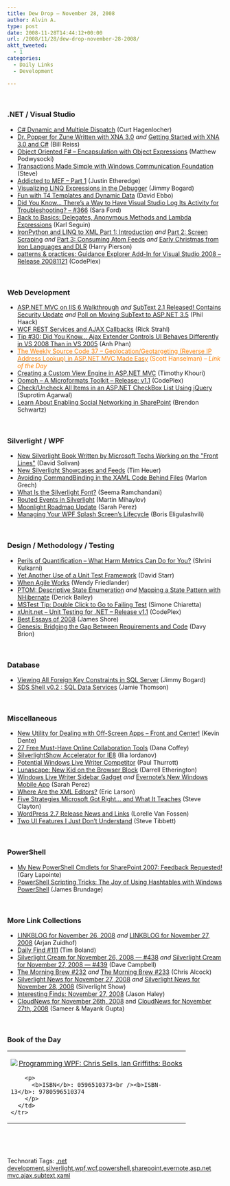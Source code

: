 ```yaml
---
title: Dew Drop – November 28, 2008
author: Alvin A.
type: post
date: 2008-11-28T14:44:12+00:00
url: /2008/11/28/dew-drop-november-28-2008/
aktt_tweeted:
  - 1
categories:
  - Daily Links
  - Development

---
```

&#160;

### .NET / Visual Studio

  * <a target="_blank" href="http://blogs.msdn.com/curth/archive/2008/11/15/c-dynamic-and-multiple-dispatch.aspx">C# Dynamic and Multiple Dispatch</a> (Curt Hagenlocher)
  * <a target="_blank" href="http://www.bluerosegames.com/xna101/post/Dr-Popper-for-Zune-written-with-XNA-30.aspx">Dr. Popper for Zune Written with XNA 3.0</a>&#160;_and_&#160;<a target="_blank" href="http://www.bluerosegames.com/xna101/post/Getting-Started-with-XNA-30-and-C.aspx">Getting Started with XNA 3.0 and C#</a> (Bill Reiss)
  * <a target="_blank" href="http://weblogs.asp.net/podwysocki/archive/2008/11/26/object-oriented-f-encapsulation-with-object-expressions.aspx">Object Oriented F# &#8211; Encapsulation with Object Expressions</a> (Matthew Podwysocki)
  * <a target="_blank" href="http://rdaarchitecture.blogspot.com/2008/11/transactions-made-simple-with-windows.html">Transactions Made Simple with Windows Communication Foundation</a> (Steve)
  * <a target="_blank" href="http://www.codethinked.com/post/2008/11/26/Addicted-To-MEF-Part-1.aspx">Addicted to MEF &#8211; Part 1</a> (Justin Etheredge)
  * <a target="_blank" href="http://www.lostechies.com/blogs/jimmy_bogard/archive/2008/11/26/visualizing-linq-expressions-in-the-debugger.aspx">Visualizing LINQ Expressions in the Debugger</a> (Jimmy Bogard)
  * <a target="_blank" href="http://blogs.msdn.com/davidebb/archive/2008/11/26/fun-with-t4-templates-and-dynamic-data.aspx">Fun with T4 Templates and Dynamic Data</a> (David Ebbo)
  * <a target="_blank" href="http://blogs.msdn.com/saraford/archive/2008/11/27/did-you-know-there-s-a-way-to-have-visual-studio-log-its-activity-for-troubleshooting-366.aspx">Did You Know&#8230; There&#8217;s a Way to Have Visual Studio Log Its Activity for Troubleshooting? &#8211; #366</a> (Sara Ford)
  * <a target="_blank" href="http://codebetter.com/blogs/karlseguin/archive/2008/11/27/back-to-basics-delegates-anonymous-methods-and-lambda-expressions.aspx">Back to Basics: Delegates, Anonymous Methods and Lambda Expressions</a> (Karl Seguin)
  * <a target="_blank" href="http://devhawk.net/2008/11/27/IronPython+And+Linq+To+XML+Part+1+Introduction.aspx">IronPython and LINQ to XML Part 1: Introduction</a>&#160;_and_&#160;<a target="_blank" href="http://devhawk.net/2008/11/27/IronPython+And+Linq+To+XML+Part+2+Screen+Scraping.aspx">Part 2: Screen Scraping</a>&#160;_and_ <a target="_blank" href="http://devhawk.net/2008/11/27/IronPython+And+Linq+To+XML+Part+3+Consuming+Atom+Feeds.aspx">Part 3: Consuming Atom Feeds</a>&#160;_and_&#160;<a target="_blank" href="http://devhawk.net/2008/11/27/Early+Christmas+From+Iron+Languages+And+DLR.aspx">Early Christmas from Iron Languages and DLR</a> (Harry Pierson)
  * <a target="_blank" href="http://www.codeplex.com/GEVSAddIn/Release/ProjectReleases.aspx?ReleaseId=19879">patterns & practices: Guidance Explorer Add-In for Visual Studio 2008 &#8211; Release 20081121</a> (CodePlex)

&#160;

### Web Development

  * <a target="_blank" href="http://haacked.com/archive/2008/11/26/asp.net-mvc-on-iis-6-walkthrough.aspx">ASP.NET MVC on IIS 6 Walkthrough</a>&#160;_and_&#160;<a target="_blank" href="http://haacked.com/archive/2008/11/27/subtext-2.1-security-update.aspx">SubText 2.1 Released! Contains Security Update</a> _and_&#160;<a target="_blank" href="http://haacked.com/archive/2008/11/28/poll-on-moving-subtext-to-asp.net-3.5.aspx">Poll on Moving SubText to ASP.NET 3.5</a> (Phil Haack)
  * <a target="_blank" href="http://west-wind.com/weblog/posts/552889.aspx">WCF REST Services and AJAX Callbacks</a> (Rick Strahl)
  * <a target="_blank" href="http://blogs.msdn.com/webdevelopertips/archive/2008/11/26/tip-30-did-you-know-ajax-extender-controls-ui-behaves-differently-in-vs-2008-than-in-vs-2005.aspx">Tip #30: Did You Know&#8230; Ajax Extender Controls UI Behaves Differently in VS 2008 Than in VS 2005</a> (Anh Phan)
  * <a target="_blank" href="http://www.hanselman.com/blog/TheWeeklySourceCode37GeolocationGeotargetingReverseIPAddressLookupInASPNETMVCMadeEasy.aspx"><font color="#ff8000">The Weekly Source Code 37 &#8211; Geolocation/Geotargeting (Reverse IP Address Lookup) in ASP.NET MVC Made Easy</font></a> <font color="#ff8000">(Scott Hanselman)<em> – Link of the Day</em></font>
  * <a target="_blank" href="http://www.singingeels.com/Articles/Creating_a_Custom_View_Engine_in_ASPNET_MVC.aspx">Creating a Custom View Engine in ASP.NET MVC</a> (Timothy Khouri)
  * <a target="_blank" href="http://www.codeplex.com/Oomph/Release/ProjectReleases.aspx?ReleaseId=19840">Oomph &#8211; A Microformats Toolkit &#8211; Release: v1.1</a> (CodePlex)
  * <a target="_blank" href="http://www.dotnetcurry.com/ShowArticle.aspx?ID=236&AspxAutoDetectCookieSupport=1">Check/Uncheck All Items in an ASP.NET CheckBox List Using jQuery</a> (Suprotim Agarwal)
  * <a target="_blank" href="http://blogs.sharepointguys.com/brendon/general/learn-social-networking-sharepoint/">Learn About Enabling Social Networking in SharePoint</a> (Brendon Schwartz)

&#160;

### Silverlight / WPF

  * <a target="_blank" href="http://blogs.msdn.com/beaudreaux/archive/2008/11/26/new-silverlight-book-written-by-microsoft-techs-working-on-the-front-lines.aspx">New Silverlight Book Written by Microsoft Techs Working on the "Front Lines"</a> (David Solivan)
  * <a target="_blank" href="http://timheuer.com/blog/archive/2008/11/26/silverlight-gantt-chart-and-feeds.aspx">New Silverlight Showcases and Feeds</a> (Tim Heuer)
  * <a target="_blank" href="http://marlongrech.wordpress.com/2008/11/26/avoiding-commandbinding-in-the-xaml-code-behind-files/">Avoiding CommandBinding in the XAML Code Behind Files</a> (Marlon Grech)
  * <a target="_blank" href="http://blogs.msdn.com/seema/archive/2008/11/25/what-is-the-silverlight-font.aspx">What Is the Silverlight Font?</a> (Seema Ramchandani)
  * <a target="_blank" href="http://www.silverlightshow.net/items/Routed-Events-in-Silverlight.aspx">Routed Events in Silverlight</a> (Martin Mihaylov)
  * <a target="_blank" href="http://on10.net/blogs/sarahintampa/Moonlight-Roadmap-Update/">Moonlight Roadmap Update</a> (Sarah Perez)
  * <a target="_blank" href="http://www.devx.com/dotnet/Article/40085?trk=DXRSS_DOTNET">Managing Your WPF Splash Screen&#8217;s Lifecycle</a> (Boris Eligulashvili)

&#160;

### Design / Methodology / Testing

  * <a target="_blank" href="http://shrinik.blogspot.com/2008/11/perils-of-quantification-what-harm.html">Perils of Quantification &#8211; What Harm Metrics Can Do for You?</a> (Shrini Kulkarni)
  * <a target="_blank" href="http://elegantcode.com/2008/11/26/yet-another-use-of-a-unit-test-framework/">Yet Another Use of a Unit Test Framework</a> (David Starr)
  * <a target="_blank" href="http://wundasworld.blogspot.com/2008/11/when-agile-works.html">When Agile Works</a> (Wendy Friedlander)
  * <a target="_blank" href="http://www.lostechies.com/blogs/derickbailey/archive/2008/11/26/ptom-descriptive-state-enumeration.aspx">PTOM: Descriptive State Enumeration</a>&#160;_and_&#160;<a target="_blank" href="http://www.lostechies.com/blogs/derickbailey/archive/2008/11/26/mapping-a-state-pattern-with-nhibernate.aspx">Mapping a State Pattern with NHibernate</a> (Derick Bailey)
  * <a target="_blank" href="http://codeclimber.net.nz/archive/2008/11/27/mstest-tip-double-click-to-go-to-failing-test.aspx">MSTest Tip: Double Click to Go to Failing Test</a> (Simone Chiaretta)
  * <a target="_blank" href="http://www.codeplex.com/xunit/Release/ProjectReleases.aspx?ReleaseId=16811">xUnit.net &#8211; Unit Testing for .NET &#8211; Release v1.1</a> (CodePlex)
  * <a target="_blank" href="http://jamesshore.com/Blog/Best-Essays-of-2008.html">Best Essays of 2008</a> (James Shore)
  * <a target="_blank" href="http://davybrion.com/blog/2008/11/genesis-bridging-the-gap-between-requirement-and-code/">Genesis: Bridging the Gap Between Requirements and Code</a> (Davy Brion)

&#160;

### Database

  * <a target="_blank" href="http://www.lostechies.com/blogs/jimmy_bogard/archive/2008/11/26/viewing-all-foreign-key-constraints-in-sql-server.aspx">Viewing All Foreign Key Constraints in SQL Server</a> (Jimmy Bogard)
  * <a target="_blank" href="http://blogs.conchango.com/jamiethomson/archive/2008/11/27/sds-shell-v0-2-sql-data-services.aspx">SDS Shell v0.2 : SQL Data Services</a> (Jamie Thomson)

&#160;

### Miscellaneous

  * <a target="_blank" href="http://weblogs.asp.net/kdente/archive/2008/11/21/new-utility-for-dealing-with-off-screen-apps-front-and-center.aspx">New Utility for Dealing with Off-Screen Apps &#8211; Front and Center!</a> (Kevin Dente)
  * <a target="_blank" href="http://crazeegeekchick.com/blog/27-free-must-have-online-collaboration-tools/">27 Free Must-Have Online Collaboration Tools</a> (Dana Coffey)
  * <a target="_blank" href="http://www.silverlightshow.net/news/SilverlightShow-accelerator-for-IE8.aspx">SilverlightShow Accelerator for IE8</a> (Ilia Iordanov)
  * <a target="_blank" href="http://community.winsupersite.com/blogs/paul/archive/2008/11/26/potential-windows-live-writer-competitor.aspx">Potential Windows Live Writer Competitor</a> (Paul Thurrott)
  * <a target="_blank" href="http://webworkerdaily.com/2008/11/26/lunascape-new-kid-on-the-browser-block/">Lunascape: New Kid on the Browser Block</a> (Darrell Etherington)
  * <a target="_blank" href="http://on10.net/blogs/sarahintampa/Windows-Live-Writer-Sidebar-Gadget/">Windows Live Writer Sidebar Gadget</a>&#160;_and_&#160;<a target="_blank" href="http://on10.net/blogs/sarahintampa/Evernotersquos-New-Windows-Mobile-App/">Evernote&#8217;s New Windows Mobile App</a> (Sarah Perez)
  * <a target="_blank" href="http://broadcast.oreilly.com/2008/11/where-are-the-xml-editors.html">Where Are the XML Editors?</a> (Eric Larson)
  * <a target="_blank" href="http://blogs.msdn.com/stevecla01/archive/2008/11/28/five-strategies-microsoft-got-right-and-what-it-teaches.aspx">Five Strategies Microsoft Got Right&#8230; and What It Teaches</a> (Steve Clayton)
  * <a target="_blank" href="http://lorelle.wordpress.com/2008/11/27/wordpress-27-release-news-and-links/">WordPress 2.7 Release News and Links</a> (Lorelle Van Fossen)
  * <a target="_blank" href="http://blog.stevex.net/index.php/2008/11/28/two-ui-features-i-just-dont-understand/">Two UI Features I Just Don&#8217;t Understand</a> (Steve Tibbett)

&#160;

### PowerShell

  * <a target="_blank" href="http://stsadm.blogspot.com/2008/11/my-new-powershell-cmdlets-for.html">My New PowerShell Cmdlets for SharePoint 2007: Feedback Requested!</a> (Gary Lapointe)
  * <a target="_blank" href="http://blogs.msdn.com/mediaandmicrocode/archive/2008/11/27/microcode-powershell-scripting-tricks-the-joy-of-using-hashtables-with-windows-powershell.aspx">PowerShell Scripting Tricks: The Joy of Using Hashtables with Windows PowerShell</a> (James Brundage)

&#160;

### More Link Collections

  * <a target="_blank" href="http://www.arjansworld.com/2008/11/26/linkblog-for-november-26-2008/">LINKBLOG for November 26, 2008</a>&#160;_and_&#160;<a target="_blank" href="http://www.arjansworld.com/2008/11/27/linkblog-for-november-27-2008/">LINKBLOG for November 27, 2008</a> (Arjan Zuidhof)
  * <a target="_blank" href="http://www.techtoolblog.com/archives/daily-find-111">Daily Find #111</a> (Tim Boland)
  * <a target="_blank" href="http://geekswithblogs.net/WynApseTechnicalMusings/archive/2008/11/26/127417.aspx">Silverlight Cream for November 26, 2008 &#8212; #438</a>&#160;_and_&#160;<a target="_blank" href="http://geekswithblogs.net/WynApseTechnicalMusings/archive/2008/11/27/127425.aspx">Silverlight Cream for November 27, 2008 &#8212; #439</a> (Dave Campbell)
  * <a target="_blank" href="http://blog.cwa.me.uk/2008/11/27/the-morning-brew-232/">The Morning Brew #232</a>&#160;_and_&#160;<a target="_blank" href="http://blog.cwa.me.uk/2008/11/28/the-morning-brew-233/">The Morning Brew #233</a> (Chris Alcock)
  * <a target="_blank" href="http://www.silverlightshow.net/news/Silverlight-News-for-November-27-2008.aspx">Silverlight News for November 27, 2008</a>&#160;_and_&#160;<a target="_blank" href="http://www.silverlightshow.net/news/Silverlight-News-for-November-28-2008.aspx">Silverlight News for November 28, 2008</a> (Silverlight Show)
  * <a target="_blank" href="http://jasonhaley.com/blog/archive/2008/11/27/142542.aspx">Interesting Finds: November 27, 2008</a> (Jason Haley)
  * <a target="_blank" href="http://www.cloudave.com/link/cloudnews-for-november-26th-2008">CloudNews for November 26th, 2008</a> and <a target="_blank" href="http://www.cloudave.com/link/cloudnews-for-november-27th-2008">CloudNews for November 27th, 2008</a> (Sameer & Mayank Gupta)

&#160;

### Book of the Day

<div style="padding-bottom: 0px; margin: 0px; padding-left: 0px; padding-right: 0px; display: inline; float: none; padding-top: 0px" id="scid:7dc1bd33-94bd-46fd-a20b-0131235bcd47:f6cd5562-f952-424d-9bd2-264c3f79d351" class="wlWriterEditableSmartContent">
  <table cellspacing="0" cellpadding="2" width="400" border="0" unselectable="on">
    <tr>
      <td valign="top" width="400">
        <p>
          <a title="Programming WPF: Chris Sells, Ian Griffiths: Books" href="http://www.amazon.com/exec/obidos/ASIN/0596510373/alvinashcraft-20"><img data-recalc-dims="1" decoding="async" src="https://i0.wp.com/images.amazon.com/images/P/0596510373.01.MZZZZZZZ.jpg?w=660" border="0" align="left" style="float:left" />Programming WPF: Chris Sells, Ian Griffiths: Books</a>
        </p>
        
        <p>
          <b>ISBN</b>: 0596510373<br /><b>ISBN-13</b>: 9780596510374
        </p>
      </td>
    </tr>
  </table>
</div>

&#160;

<div style="padding-bottom: 0px; margin: 0px; padding-left: 0px; padding-right: 0px; display: inline; float: none; padding-top: 0px" id="scid:C16BAC14-9A3D-4c50-9394-FBFEF7A93539:4fc8c3cd-0b27-4008-af7e-13d9628c2914" class="wlWriterEditableSmartContent">
  <!--dotnetkickit-->
</div>

&#160;

<div style="padding-bottom: 0px; margin: 0px; padding-left: 0px; padding-right: 0px; display: inline; float: none; padding-top: 0px" id="scid:0767317B-992E-4b12-91E0-4F059A8CECA8:984af5a3-dbba-4b3b-ad82-ae9805137edb" class="wlWriterEditableSmartContent">
  Technorati Tags: <a href="http://technorati.com/tags/.net+development" rel="tag">.net development</a>,<a href="http://technorati.com/tags/silverlight" rel="tag">silverlight</a>,<a href="http://technorati.com/tags/wpf" rel="tag">wpf</a>,<a href="http://technorati.com/tags/wcf" rel="tag">wcf</a>,<a href="http://technorati.com/tags/powershell" rel="tag">powershell</a>,<a href="http://technorati.com/tags/sharepoint" rel="tag">sharepoint</a>,<a href="http://technorati.com/tags/evernote" rel="tag">evernote</a>,<a href="http://technorati.com/tags/asp.net+mvc" rel="tag">asp.net mvc</a>,<a href="http://technorati.com/tags/ajax" rel="tag">ajax</a>,<a href="http://technorati.com/tags/subtext" rel="tag">subtext</a>,<a href="http://technorati.com/tags/xaml" rel="tag">xaml</a>
</div>